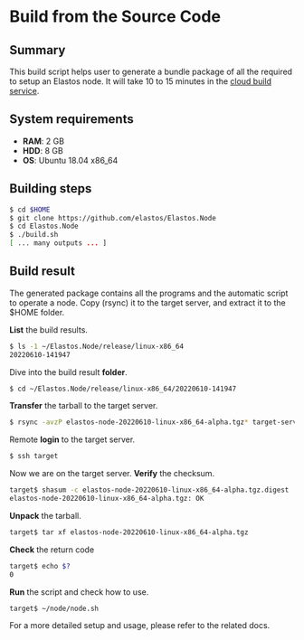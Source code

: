 # Build from the Source Code

## Summary

This build script helps user to generate a bundle package of all the required to setup an Elastos node. It will take 10 to 15 minutes in the [cloud build service](https://github.com/elastos/Elastos.Node/actions).

## System requirements

* **RAM**: 2 GB
* **HDD**: 8 GB
* **OS**: Ubuntu 18.04 x86\_64

## Building steps

```bash
$ cd $HOME
$ git clone https://github.com/elastos/Elastos.Node
$ cd Elastos.Node
$ ./build.sh
[ ... many outputs ... ]
```

## Build result

The generated package contains all the programs and the automatic script to operate a node. Copy (rsync) it to the target server, and extract it to the $HOME folder.

**List** the build results.

```bash
$ ls -1 ~/Elastos.Node/release/linux-x86_64
20220610-141947
```

Dive into the build result **folder**.

```bash
$ cd ~/Elastos.Node/release/linux-x86_64/20220610-141947
```

**Transfer** the tarball to the target server.

```bash
$ rsync -avzP elastos-node-20220610-linux-x86_64-alpha.tgz* target-server:
```

Remote **login** to the target server.

```bash
$ ssh target
```

Now we are on the target server. **Verify** the checksum.

```bash
target$ shasum -c elastos-node-20220610-linux-x86_64-alpha.tgz.digest
elastos-node-20220610-linux-x86_64-alpha.tgz: OK
```

**Unpack** the tarball.

```bash
target$ tar xf elastos-node-20220610-linux-x86_64-alpha.tgz
```

**Check** the return code

```bash
target$ echo $?
0
```

**Run** the script and check how to use.

```bash
target$ ~/node/node.sh
```

For a more detailed setup and usage, please refer to the related docs.
